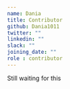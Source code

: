 ```yaml
---
name: Dania
title: Contributor
github: Dania1011
twitter: ""
linkedin: ""
slack: ""
joining_date: ""
role : contributor
---
```


Still waiting for this
